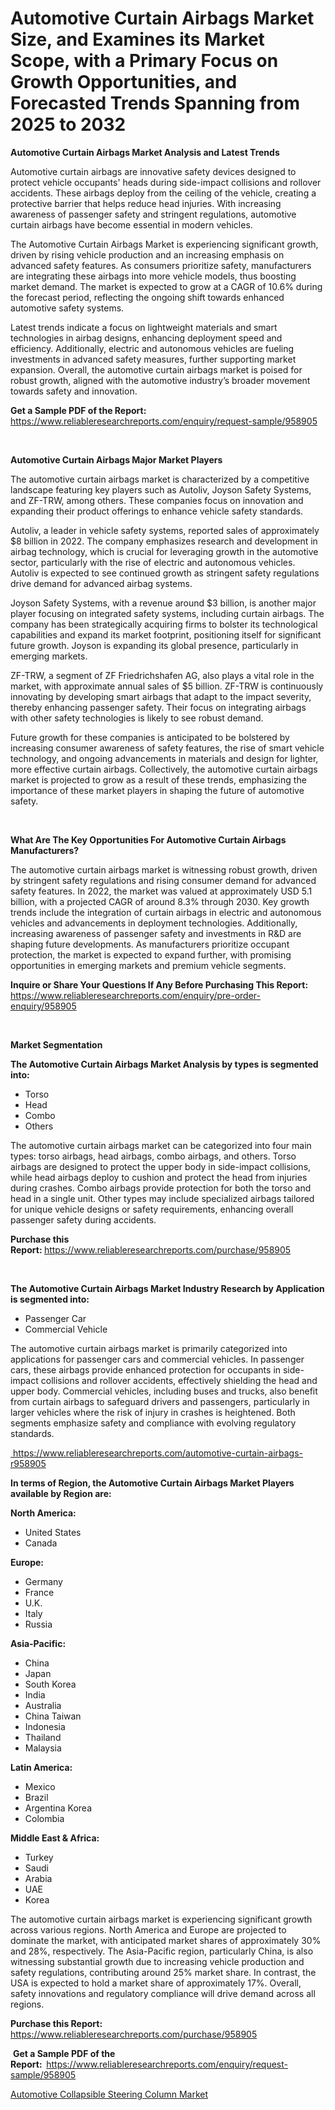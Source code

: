 <p><h1>Automotive Curtain Airbags Market Size, and Examines its Market Scope, with a Primary Focus on Growth Opportunities, and Forecasted Trends Spanning from 2025 to 2032</h1></p><p><strong>Automotive Curtain Airbags Market Analysis and Latest Trends</strong></p>
<p><p>Automotive curtain airbags are innovative safety devices designed to protect vehicle occupants' heads during side-impact collisions and rollover accidents. These airbags deploy from the ceiling of the vehicle, creating a protective barrier that helps reduce head injuries. With increasing awareness of passenger safety and stringent regulations, automotive curtain airbags have become essential in modern vehicles.</p><p>The Automotive Curtain Airbags Market is experiencing significant growth, driven by rising vehicle production and an increasing emphasis on advanced safety features. As consumers prioritize safety, manufacturers are integrating these airbags into more vehicle models, thus boosting market demand. The market is expected to grow at a CAGR of 10.6% during the forecast period, reflecting the ongoing shift towards enhanced automotive safety systems.</p><p>Latest trends indicate a focus on lightweight materials and smart technologies in airbag designs, enhancing deployment speed and efficiency. Additionally, electric and autonomous vehicles are fueling investments in advanced safety measures, further supporting market expansion. Overall, the automotive curtain airbags market is poised for robust growth, aligned with the automotive industry’s broader movement towards safety and innovation.</p></p>
<p><strong>Get a Sample PDF of the Report:&nbsp;</strong> <a href="https://www.reliableresearchreports.com/enquiry/request-sample/958905?utm_campaign=2219&utm_medium=2&utm_source=Github&utm_content=ia&utm_term=30032025&utm_id=automotive-curtain-airbags">https://www.reliableresearchreports.com/enquiry/request-sample/958905</a></p>
<p>&nbsp;</p>
<p><strong>Automotive Curtain Airbags Major Market Players</strong></p>
<p><p>The automotive curtain airbags market is characterized by a competitive landscape featuring key players such as Autoliv, Joyson Safety Systems, and ZF-TRW, among others. These companies focus on innovation and expanding their product offerings to enhance vehicle safety standards.</p><p>Autoliv, a leader in vehicle safety systems, reported sales of approximately $8 billion in 2022. The company emphasizes research and development in airbag technology, which is crucial for leveraging growth in the automotive sector, particularly with the rise of electric and autonomous vehicles. Autoliv is expected to see continued growth as stringent safety regulations drive demand for advanced airbag systems.</p><p>Joyson Safety Systems, with a revenue around $3 billion, is another major player focusing on integrated safety systems, including curtain airbags. The company has been strategically acquiring firms to bolster its technological capabilities and expand its market footprint, positioning itself for significant future growth. Joyson is expanding its global presence, particularly in emerging markets.</p><p>ZF-TRW, a segment of ZF Friedrichshafen AG, also plays a vital role in the market, with approximate annual sales of $5 billion. ZF-TRW is continuously innovating by developing smart airbags that adapt to the impact severity, thereby enhancing passenger safety. Their focus on integrating airbags with other safety technologies is likely to see robust demand.</p><p>Future growth for these companies is anticipated to be bolstered by increasing consumer awareness of safety features, the rise of smart vehicle technology, and ongoing advancements in materials and design for lighter, more effective curtain airbags. Collectively, the automotive curtain airbags market is projected to grow as a result of these trends, emphasizing the importance of these market players in shaping the future of automotive safety.</p></p>
<p>&nbsp;</p>
<p><strong>What Are The Key Opportunities For Automotive Curtain Airbags Manufacturers?</strong></p>
<p><p>The automotive curtain airbags market is witnessing robust growth, driven by stringent safety regulations and rising consumer demand for advanced safety features. In 2022, the market was valued at approximately USD 5.1 billion, with a projected CAGR of around 8.3% through 2030. Key growth trends include the integration of curtain airbags in electric and autonomous vehicles and advancements in deployment technologies. Additionally, increasing awareness of passenger safety and investments in R&D are shaping future developments. As manufacturers prioritize occupant protection, the market is expected to expand further, with promising opportunities in emerging markets and premium vehicle segments.</p></p>
<p><strong>Inquire or Share Your Questions If Any Before Purchasing This Report:</strong> <a href="https://www.reliableresearchreports.com/enquiry/pre-order-enquiry/958905?utm_campaign=2219&utm_medium=2&utm_source=Github&utm_content=ia&utm_term=30032025&utm_id=automotive-curtain-airbags">https://www.reliableresearchreports.com/enquiry/pre-order-enquiry/958905</a></p>
<p>&nbsp;</p>
<p><strong>Market Segmentation</strong></p>
<p><strong>The Automotive Curtain Airbags Market Analysis by types is segmented into:</strong></p>
<p><ul><li>Torso</li><li>Head</li><li>Combo</li><li>Others</li></ul></p>
<p><p>The automotive curtain airbags market can be categorized into four main types: torso airbags, head airbags, combo airbags, and others. Torso airbags are designed to protect the upper body in side-impact collisions, while head airbags deploy to cushion and protect the head from injuries during crashes. Combo airbags provide protection for both the torso and head in a single unit. Other types may include specialized airbags tailored for unique vehicle designs or safety requirements, enhancing overall passenger safety during accidents.</p></p>
<p><strong>Purchase this Report:&nbsp;</strong><a href="https://www.reliableresearchreports.com/purchase/958905?utm_campaign=2219&utm_medium=2&utm_source=Github&utm_content=ia&utm_term=30032025&utm_id=automotive-curtain-airbags">https://www.reliableresearchreports.com/purchase/958905</a></p>
<p>&nbsp;</p>
<p><strong>The Automotive Curtain Airbags Market Industry Research by Application is segmented into:</strong></p>
<p><ul><li>Passenger Car</li><li>Commercial Vehicle</li></ul></p>
<p><p>The automotive curtain airbags market is primarily categorized into applications for passenger cars and commercial vehicles. In passenger cars, these airbags provide enhanced protection for occupants in side-impact collisions and rollover accidents, effectively shielding the head and upper body. Commercial vehicles, including buses and trucks, also benefit from curtain airbags to safeguard drivers and passengers, particularly in larger vehicles where the risk of injury in crashes is heightened. Both segments emphasize safety and compliance with evolving regulatory standards.</p></p>
<p><a href="https://www.reliableresearchreports.com/automotive-curtain-airbags-r958905?utm_campaign=2219&utm_medium=2&utm_source=Github&utm_content=ia&utm_term=30032025&utm_id=automotive-curtain-airbags">&nbsp;https://www.reliableresearchreports.com/automotive-curtain-airbags-r958905</a></p>
<p><strong>In terms of Region, the Automotive Curtain Airbags Market Players available by Region are:</strong></p>
<p>
    <p> <strong> North America: </strong>
        <ul>
            <li>United States</li>
            <li>Canada</li>
        </ul>
        </p> 
    <p> <strong> Europe: </strong>
        <ul>
            <li>Germany</li>
            <li>France</li>
            <li>U.K.</li>
            <li>Italy</li>
            <li>Russia</li>
        </ul>
        </p> 
    <p> <strong> Asia-Pacific: </strong>
        <ul>
            <li>China</li>
            <li>Japan</li>
            <li>South Korea</li>
            <li>India</li>
            <li>Australia</li>
            <li>China Taiwan</li>
            <li>Indonesia</li>
            <li>Thailand</li>
            <li>Malaysia</li>
        </ul>
        </p> 
    <p> <strong> Latin America: </strong>
        <ul>
            <li>Mexico</li>
            <li>Brazil</li>
            <li>Argentina Korea</li>
            <li>Colombia</li>
        </ul>
        </p> 
    <p> <strong> Middle East & Africa: </strong>
        <ul>
            <li>Turkey</li>
            <li>Saudi</li>
            <li>Arabia</li>
            <li>UAE</li>
            <li>Korea</li>
        </ul>
    </p>
    </p>
<p><p>The automotive curtain airbags market is experiencing significant growth across various regions. North America and Europe are projected to dominate the market, with anticipated market shares of approximately 30% and 28%, respectively. The Asia-Pacific region, particularly China, is also witnessing substantial growth due to increasing vehicle production and safety regulations, contributing around 25% market share. In contrast, the USA is expected to hold a market share of approximately 17%. Overall, safety innovations and regulatory compliance will drive demand across all regions.</p></p>
<p><strong>Purchase this Report: </strong><a href="https://www.reliableresearchreports.com/purchase/958905?utm_campaign=2219&utm_medium=2&utm_source=Github&utm_content=ia&utm_term=30032025&utm_id=automotive-curtain-airbags">https://www.reliableresearchreports.com/purchase/958905</a></p>
<p>&nbsp;<strong>Get a Sample PDF of the Report:&nbsp;&nbsp;</strong><a href="https://www.reliableresearchreports.com/enquiry/request-sample/958905?utm_campaign=2219&utm_medium=2&utm_source=Github&utm_content=ia&utm_term=30032025&utm_id=automotive-curtain-airbags">https://www.reliableresearchreports.com/enquiry/request-sample/958905</a></p>
<p><strong></strong></p>
<p><p><a href="https://github.com/rosamariarocque98/Market-Research-Report-List-1/blob/main/automotive-collapsible-steering-column-market.md?utm_campaign=2219&utm_medium=2&utm_source=Github&utm_content=ia&utm_term=30032025&utm_id=automotive-curtain-airbags">Automotive Collapsible Steering Column Market</a></p></p>
